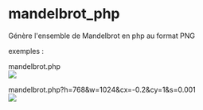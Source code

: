 # mandelbrot_php
Génère l'ensemble de Mandelbrot en php au format PNG

exemples :
<p>mandelbrot.php<br>
<img src="http://mihalcea.fr/src/mandelbrot.php">
<p>mandelbrot.php?h=768&w=1024&cx=-0.2&cy=1&s=0.001<br>
<img src="http://mihalcea.fr/src/mandelbrot.php?h=768&w=1024&cx=-0.2&cy=1&s=0.001">

